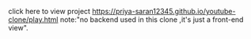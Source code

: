 click here to view project 
https://priya-saran12345.github.io/youtube-clone/play.html
note:"no backend used in this clone ,it's just a front-end view".
